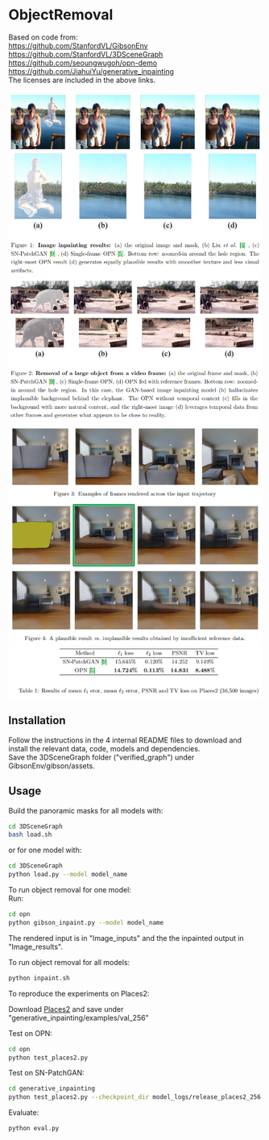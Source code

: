 # ObjectRemoval
Based on code from: \
https://github.com/StanfordVL/GibsonEnv \
https://github.com/StanfordVL/3DSceneGraph \
https://github.com/seoungwugoh/opn-demo \
https://github.com/JiahuiYu/generative_inpainting \
The licenses are included in the above links.

<img src="figures/Image inpainting.png" width="700">

<img src="figures/Video frames.png" width="700">

<img src="figures/3D space inpainting.png" width="700">

<img src="figures/results.png" width="700">


## Installation

Follow the instructions in the 4 internal README files to download and install the relevant data, code, models and dependencies. \
Save the 3DSceneGraph folder ("verified_graph") under GibsonEnv/gibson/assets.

## Usage

Build the panoramic masks for all models with:

```bash
cd 3DSceneGraph 
bash load.sh
```
or for one model with:

```bash
cd 3DSceneGraph 
python load.py --model model_name
```



To run object removal for one model: \
Run:
```bash
cd opn 
python gibson_inpaint.py --model model_name
```
The rendered input is in "Image_inputs" and the the inpainted output in "Image_results".

To run object removal for all models:

```bash
python inpaint.sh
```

To reproduce the experiments on Places2:

Download [Places2](http://data.csail.mit.edu/places/places365/val_256.tar) and save under "generative_inpainting/examples/val_256"

Test on OPN:
```bash
cd opn 
python test_places2.py
```

Test on SN-PatchGAN:
```bash
cd generative_inpainting 
python test_places2.py --checkpoint_dir model_logs/release_places2_256
```

Evaluate:
```bash
python eval.py
```
